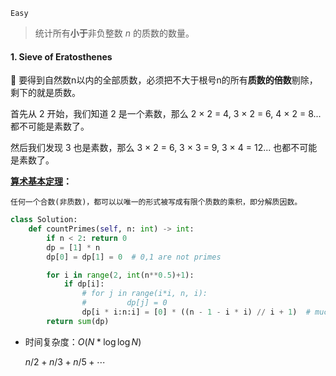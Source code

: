 `Easy`

> 统计所有**小于**非负整数 *n* 的质数的数量。

#### 1. Sieve of Eratosthenes

:thinking: 要得到自然数n以内的全部质数，必须把不大于根号n的所有**质数的倍数**剔除，剩下的就是质数。

首先从 2 开始，我们知道 2 是一个素数，那么 2 × 2 = 4, 3 × 2 = 6, 4 × 2 = 8... 都不可能是素数了。

然后我们发现 3 也是素数，那么 3 × 2 = 6, 3 × 3 = 9, 3 × 4 = 12... 也都不可能是素数了。

**[算术基本定理](https://baike.baidu.com/item/算术基本定理)：**

```
任何一个合数(非质数)，都可以以唯一的形式被写成有限个质数的乘积，即分解质因数。
```

```python
class Solution:
    def countPrimes(self, n: int) -> int:
        if n < 2: return 0
        dp = [1] * n    
        dp[0] = dp[1] = 0  # 0,1 are not primes

        for i in range(2, int(n**0.5)+1):  
            if dp[i]:
                # for j in range(i*i, n, i):
                #         dp[j] = 0
                dp[i * i:n:i] = [0] * ((n - 1 - i * i) // i + 1)  # much faster
        return sum(dp)
```

- 时间复杂度：$O(N * \log\log N)$

    $n/2 + n/3 + n/5 + \cdots$

